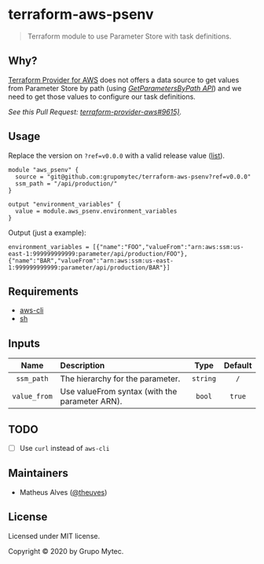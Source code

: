 # terraform-aws-psenv

> Terraform module to use Parameter Store with task definitions.

## Why?

[Terraform Provider for AWS](https://github.com/hashicorp/terraform-provider-aws) does not offers a data source to get values from Parameter Store by path (using [*GetParametersByPath API*](https://docs.aws.amazon.com/systems-manager/latest/APIReference/API_GetParametersByPath.html)) and we need to get those values to configure our task definitions.

*See this Pull Request: [terraform-provider-aws#9615)](https://github.com/hashicorp/terraform-provider-aws/pull/9615).*

## Usage

Replace the version on `?ref=v0.0.0` with a valid release value ([list](/releases)).

```hcl
module "aws_psenv" {
  source = "git@github.com:grupomytec/terraform-aws-psenv?ref=v0.0.0"
  ssm_path = "/api/production/"
}

output "environment_variables" {
  value = module.aws_psenv.environment_variables
}
```

Output (just a example):

```
environment_variables = [{"name":"FOO","valueFrom":"arn:aws:ssm:us-east-1:999999999999:parameter/api/production/FOO"},{"name":"BAR","valueFrom":"arn:aws:ssm:us-east-1:999999999999:parameter/api/production/BAR"}]
```

## Requirements

- [aws-cli](https://aws.amazon.com/pt/cli/)
- [sh](https://pt.wikipedia.org/wiki/Shell_script)

## Inputs

|Name|Description|Type|Default|
|:---:|:---|:---:|:---:|
|`ssm_path`|The hierarchy for the parameter.|`string`|`/`|
|`value_from`|Use valueFrom syntax (with the parameter ARN).|`bool`|`true`|

## TODO

- [ ] Use `curl` instead of `aws-cli`

## Maintainers

- Matheus Alves ([@theuves](https://github.com/theuves))

## License

Licensed under MIT license.

Copyright &copy; 2020 by Grupo Mytec.
